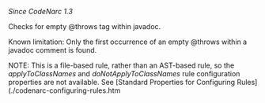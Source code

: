 *Since CodeNarc 1.3*

Checks for empty @throws tag within javadoc.

Known limitation: Only the first occurrence of an empty @throws within a
javadoc comment is found.

NOTE: This is a file-based rule, rather than an AST-based rule, so the
*applyToClassNames* and *doNotApplyToClassNames* rule configuration
properties are not available. See \[Standard Properties for Configuring
Rules\](./codenarc-configuring-rules.htm
